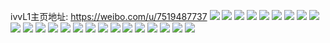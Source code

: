 ivvL1主页地址: https://weibo.com/u/7519487737 
![](https://wx4.sinaimg.cn/mw2000/008cT0ghly1h9jgcabw9gj31hw1zvkjl.jpg) 
![](https://wx4.sinaimg.cn/mw2000/008cT0ghly1h9jgcbtzb4j31hu1zv1kz.jpg) 
![](https://wx4.sinaimg.cn/mw2000/008cT0ghly1h9jgcdawcxj32c03404qp.jpg) 
![](https://wx4.sinaimg.cn/mw2000/008cT0ghly1h9jgcckx0xj32c0340qv5.jpg) 
![](https://wx4.sinaimg.cn/mw2000/008cT0ghly1h9jgcdoo83j30py0yl43z.jpg) 
![](https://wx4.sinaimg.cn/mw2000/008cT0ghly1h9jgc95e07j32c0340u0x.jpg) 
![](https://wx4.sinaimg.cn/mw2000/008cT0ghly1h9jgce9i48j32c0340qv5.jpg) 
![](https://wx4.sinaimg.cn/mw2000/008cT0ghly1h9jgcfb3e9j32bh35skjm.jpg) 
![](https://wx4.sinaimg.cn/mw2000/008cT0ghly1h9jgcfv242j32c03401kx.jpg) 
![](https://wx4.sinaimg.cn/mw2000/008cT0ghly1h9hk5t1u5uj31o0280npd.jpg) 
![](https://wx4.sinaimg.cn/mw2000/008cT0ghly1h9hk5tjsp4j32c0340b29.jpg) 
![](https://wx4.sinaimg.cn/mw2000/008cT0ghly1h9hk5w5oz5j30oi1h1wje.jpg) 
![](https://wx4.sinaimg.cn/mw2000/008cT0ghly1h9hk5x2zmhj32c02c0e82.jpg) 
![](https://wx4.sinaimg.cn/mw2000/008cT0ghly1h9hk5xdw77j319y0umjzd.jpg) 
![](https://wx4.sinaimg.cn/mw2000/008cT0ghly1h9hk5rytzmj30s716bgs5.jpg) 
![](https://wx4.sinaimg.cn/mw2000/008cT0ghly1h9hk5y79sbj32c033znpf.jpg) 
![](https://wx4.sinaimg.cn/mw2000/008cT0ghly1h9hkfdwmwnj32c033zu0y.jpg) 
![](https://wx4.sinaimg.cn/mw2000/008cT0ghly1h9hkfnaw7gj31o0280hdt.jpg) 
![](https://wx4.sinaimg.cn/mw2000/008cT0ghly1h38q7ycfbqj31o02807wi.jpg) 
![](https://wx4.sinaimg.cn/mw2000/008cT0ghly1h38q84wyeoj31o02804qq.jpg) 
![](https://wx4.sinaimg.cn/mw2000/008cT0ghly1h38q87endsj32c033zb2b.jpg) 
![](https://wx4.sinaimg.cn/mw2000/008cT0ghly1h38q5wemznj31o02801ky.jpg) 
![](https://wx4.sinaimg.cn/mw2000/008cT0ghly1h37l0d0g4zj32882887wh.jpg) 
![](https://wx4.sinaimg.cn/mw2000/008cT0ghly1h37l0c0v4xj32c0340x6p.jpg) 
